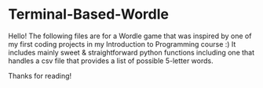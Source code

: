 # Terminal-Based-Wordle
Hello! The following files are for a Wordle game that was inspired by one of my first coding projects in my Introduction to Programming course :) It includes mainly sweet & straightforward python functions including one that handles a csv file that provides a list of possible 5-letter words. 

Thanks for reading!
